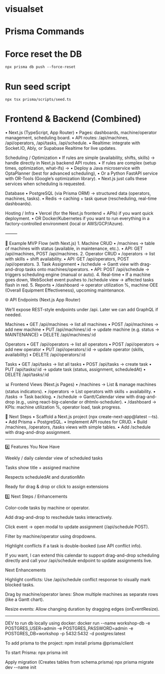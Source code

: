 # visualset

# Prisma Commands
    
# Force reset the DB
    npx prisma db push --force-reset
# Run seed script
    npx tsx prisma/scripts/seed.ts

# Frontend & Backend (Combined)
• Next.js (TypeScript, App Router)
• Pages: dashboards, machine/operator management, scheduling board.
• API routes: /api/machines, /api/operators, /api/tasks, /api/schedule.
• Realtime: integrate with Socket.IO, Ably, or Supabase Realtime for live updates.

Scheduling / Optimization
• If rules are simple (availability, shifts, skills) → handle directly in Next.js backend API routes.
• If rules are complex (setup times, optimization, what-ifs) →
• Deploy a Java microservice with OptaPlanner (best for advanced scheduling),
• Or a Python FastAPI service with OR-Tools (Google’s optimization library).
• Next.js just calls these services when scheduling is requested.

Database
• PostgreSQL (via Prisma ORM) → structured data (operators, machines, tasks).
• Redis → caching + task queue (rescheduling, real-time dashboards).

Hosting / Infra
• Vercel (for the Next.js frontend + APIs) if you want quick deployment.
• OR Docker/Kubernetes if you want to run everything in a factory-controlled environment (local or AWS/GCP/Azure).

⸻

🚀 Example MVP Flow (with Next.js) 1. Machine CRUD
• /machines → table of machines with status (available, in maintenance, etc.).
• API: GET /api/machines, POST /api/machines. 2. Operator CRUD
• /operators → list with skills + shift availability.
• API: GET /api/operators, POST /api/operators. 3. Task Assignment
• /schedule → Gantt view with drag-and-drop tasks onto machines/operators.
• API: POST /api/schedule → triggers scheduling engine (manual or auto). 4. Real-time
• If a machine goes down, WebSocket event pushes to /schedule view → affected tasks flash in red. 5. Reports
• /dashboard → operator utilization %, machine OEE (Overall Equipment Effectiveness), upcoming maintenance.

🌐 API Endpoints (Next.js App Router)

We’ll expose REST-style endpoints under /api.
Later we can add GraphQL if needed.

Machines
• GET /api/machines → list all machines
• POST /api/machines → add new machine
• PUT /api/machines/:id → update machine (e.g. status → MAINTENANCE)
• DELETE /api/machines/:id

Operators
• GET /api/operators → list all operators
• POST /api/operators → add new operator
• PUT /api/operators/:id → update operator (skills, availability)
• DELETE /api/operators/:id

Tasks
• GET /api/tasks → list all tasks
• POST /api/tasks → create task
• PUT /api/tasks/:id → update task (status, assignment, scheduledAt)
• DELETE /api/tasks/:id

📊 Frontend Views (Next.js Pages)
• /machines → List & manage machines (status indicators).
• /operators → List operators with skills + availability.
• /tasks → Task backlog.
• /schedule → Gantt/Calendar view with drag-and-drop (e.g., using react-big-calendar or dhtmlx-scheduler).
• /dashboard → KPIs: machine utilization %, operator load, task progress.

🔮 Next Steps
• Scaffold a Next.js project (npx create-next-app@latest --ts).
• Add Prisma + PostgreSQL.
• Implement API routes for CRUD.
• Build /machines, /operators, /tasks views with simple tables.
• Add /schedule with drag-and-drop assignment.

---

4️⃣ Features You Now Have

Weekly / daily calendar view of scheduled tasks

Tasks show title + assigned machine

Respects scheduledAt and durationMin

Ready for drag & drop or click to assign extensions

5️⃣ Next Steps / Enhancements

Color-code tasks by machine or operator.

Add drag-and-drop to reschedule tasks interactively.

Click event → open modal to update assignment (/api/schedule POST).

Filter by machine/operator using dropdowns.

Highlight conflicts if a task is double-booked (use API conflict info).

If you want, I can extend this calendar to support drag-and-drop scheduling directly and call your /api/schedule endpoint to update assignments live.

Next Enhancements

Highlight conflicts: Use /api/schedule conflict response to visually mark blocked tasks.

Drag by machine/operator lanes: Show multiple machines as separate rows (like a Gantt chart).

Resize events: Allow changing duration by dragging edges (onEventResize).

---

DEV
to run db locally using docker:
docker run --name workshop-db -e POSTGRES_USER=admin -e POSTGRES_PASSWORD=admin -e POSTGRES_DB=workshop -p 5432:5432 -d postgres:latest

To add prisma to the project:
npm install prisma @prisma/client

To start Prisma:
npx prisma init

Apply migration (Creates tables from schema.prisma)
npx prisma migrate dev --name init
